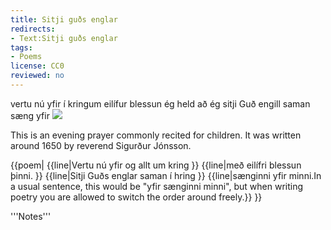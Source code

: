 ```yaml
---
title: Sitji guðs englar
redirects:
- Text:Sitji guðs englar
tags:
- Poems
license: CC0
reviewed: no
---
```

<vocabulary>
vertu
nú
yfir
í kringum
eilífur
blessun
ég held að ég sitji
Guð
engill
saman
sæng
yfir
</vocabulary>
<Image src="Loftmynd.jpeg" position="right"/>
<level level="c1"/>

This is an evening prayer commonly recited for children. It was written around 1650 by reverend Sigurður Jónsson.

{{poem|
{{line|Vertu nú yfir og allt um kring }}
{{line|með eilífri blessun þinni. }}
{{line|Sitji Guðs englar saman í hring }}
{{line|sænginni yfir minni.<note>In a usual sentence, this would be "yfir sænginni minni", but when writing poetry you are allowed to switch the order around freely.</note>}}
}}

<div class=notes>
'''Notes'''

</div>
